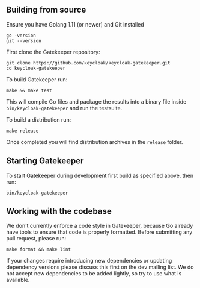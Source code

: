 ## Building from source

Ensure you have Golang 1.11 (or newer) and Git installed

    go -version
    git --version
    
First clone the Gatekeeper repository:
    
    git clone https://github.com/keycloak/keycloak-gatekeeper.git
    cd keycloak-gatekeeper
    
To build Gatekeeper run:

    make && make test
    
This will compile Go files and package the results into a binary file inside `bin/keycloak-gatekeeper` and run the testsuite. 

To build a distribution run:

    make release
    
Once completed you will find distribution archives in the `release` folder.

## Starting Gatekeeper

To start Gatekeeper during development first build as specified above, then run:

    bin/keycloak-gatekeeper

## Working with the codebase

We don't currently enforce a code style in Gatekeeper, because Go already have tools to ensure that code is properly formatted. Before submitting any pull request, please run:

    make format && make lint

If your changes require introducing new dependencies or updating dependency versions please discuss this first on the
dev mailing list. We do not accept new dependencies to be added lightly, so try to use what is available.
